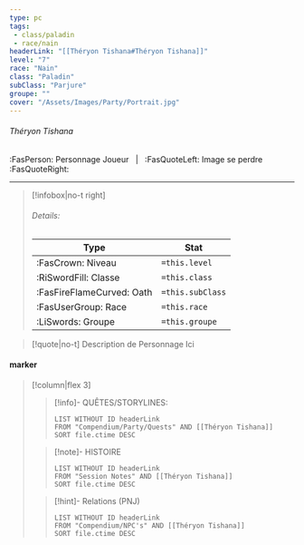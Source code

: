 ```yaml
---
type: pc
tags:
 - class/paladin
 - race/nain
headerLink: "[[Théryon Tishana#Théryon Tishana]]"
level: "7"
race: "Nain"
class: "Paladin"
subClass: "Parjure"
groupe: ""
cover: "/Assets/Images/Party/Portrait.jpg"
---
```


###### Théryon Tishana
:FasPerson: Personnage Joueur &nbsp; | &nbsp; :FasQuoteLeft: Image se perdre :FasQuoteRight:
___
> [!infobox|no-t right]
> 
> ###### Details:
> | Type | Stat |
> | ---- | ---- |
> | :FasCrown: Niveau   | `=this.level` |
> | :RiSwordFill: Classe |  `=this.class`|
> | :FasFireFlameCurved: Oath |  `=this.subClass`|
> |  :FasUserGroup: Race |  `=this.race`|
> |  :LiSwords: Groupe |  `=this.groupe`|

> [!quote|no-t]
> Description de Personnage Ici
 
#### marker
> [!column|flex 3]
>> [!info]- QUÊTES/STORYLINES:
>>```dataview
>>LIST WITHOUT ID headerLink
>>FROM "Compendium/Party/Quests" AND [[Théryon Tishana]]
>>SORT file.ctime DESC
>
>>[!note]- HISTOIRE
>>```dataview
>>LIST WITHOUT ID headerLink
>>FROM "Session Notes" AND [[Théryon Tishana]]
>>SORT file.ctime DESC
>
>>[!hint]- Relations (PNJ)
>>```dataview
>>LIST WITHOUT ID headerLink
>>FROM "Compendium/NPC's" AND [[Théryon Tishana]]
>>SORT file.ctime DESC
>>
```image-layout-masonry-3

```
